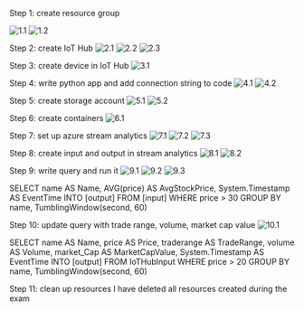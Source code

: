 Step 1: create resource group

![1.1](/images/1.1.png)
![1.2](/images/1.2.png)

Step 2: create IoT Hub
![2.1](/images/2.1.png)
![2.2](/images/2.2.png)
![2.3](/images/2.3.png)

Step 3: create device in IoT Hub
![3.1](/images/3.1.png)

Step 4: write python app and add connection string to code
![4.1](/images/4.1.png)
![4.2](/images/4.2.png)

Step 5: create storage account
![5.1](/images/5.1.png)
![5.2](/images/5.2.png)

Step 6: create containers
![6.1](/images/6.1.png)

Step 7: set up azure stream analytics
![7.1](/images/7.1.png)
![7.2](/images/7.2.png)
![7.3](/images/7.3.png)

Step 8: create input and output in stream analytics
![8.1](/images/8.1.png)
![8.2](/images/8.2.png)

Step 9: write query and run it
![9.1](/images/9.1.png)
![9.2](/images/9.2.png)
![9.3](/images/9.3.png)

SELECT
    name AS Name,
    AVG(price) AS AvgStockPrice,
    System.Timestamp AS EventTime
INTO
    [output]
FROM
    [input]
WHERE
    price > 30
GROUP BY
    name, TumblingWindow(second, 60)

Step 10: update query with trade range, volume, market cap value
![10.1](/images/10.1.png)

SELECT
    name AS Name,
    price AS Price,
    traderange AS TradeRange,
    volume AS Volume,
    market_Cap AS MarketCapValue,
    System.Timestamp AS EventTime
INTO
    [output]
FROM
    IoTHubInput
WHERE
    price > 20
GROUP BY
    name, TumblingWindow(second, 60)


Step 11: clean up resources
I have deleted all resources created during the exam